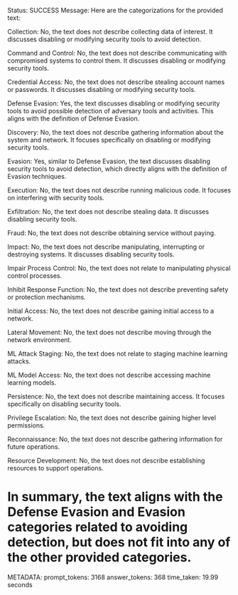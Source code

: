 Status: SUCCESS
Message:  Here are the categorizations for the provided text:

Collection: No, the text does not describe collecting data of interest. It discusses disabling or modifying security tools to avoid detection.

Command and Control: No, the text does not describe communicating with compromised systems to control them. It discusses disabling or modifying security tools.

Credential Access: No, the text does not describe stealing account names or passwords. It discusses disabling or modifying security tools.

Defense Evasion: Yes, the text discusses disabling or modifying security tools to avoid possible detection of adversary tools and activities. This aligns with the definition of Defense Evasion.

Discovery: No, the text does not describe gathering information about the system and network. It focuses specifically on disabling or modifying security tools.

Evasion: Yes, similar to Defense Evasion, the text discusses disabling security tools to avoid detection, which directly aligns with the definition of Evasion techniques. 

Execution: No, the text does not describe running malicious code. It focuses on interfering with security tools.

Exfiltration: No, the text does not describe stealing data. It discusses disabling security tools.  

Fraud: No, the text does not describe obtaining service without paying.

Impact: No, the text does not describe manipulating, interrupting or destroying systems. It discusses disabling security tools.

Impair Process Control: No, the text does not relate to manipulating physical control processes.  

Inhibit Response Function: No, the text does not describe preventing safety or protection mechanisms.

Initial Access: No, the text does not describe gaining initial access to a network.

Lateral Movement: No, the text does not describe moving through the network environment.  

ML Attack Staging: No, the text does not relate to staging machine learning attacks.

ML Model Access: No, the text does not describe accessing machine learning models.  

Persistence: No, the text does not describe maintaining access. It focuses specifically on disabling security tools.

Privilege Escalation: No, the text does not describe gaining higher level permissions.  

Reconnaissance: No, the text does not describe gathering information for future operations.

Resource Development: No, the text does not describe establishing resources to support operations.

In summary, the text aligns with the Defense Evasion and Evasion categories related to avoiding detection, but does not fit into any of the other provided categories.
================================================================================
METADATA:
prompt_tokens: 3168
answer_tokens: 368
time_taken: 19.99 seconds
